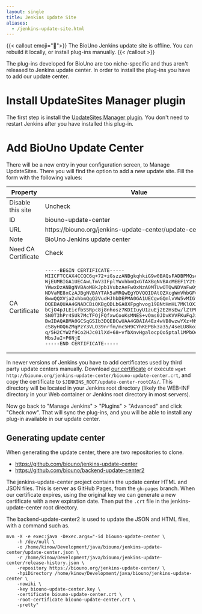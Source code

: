 ```yaml
---
layout: single
title: Jenkins Update Site
aliases:
  - /jenkins-update-site.html
---
```


{{< callout emoji="👾">}}
The BioUno Jenkins update site is offline. You can rebuild it locally, or install plug-ins manually.
{{< /callout >}}

The plug-ins developed for BioUno are too niche-specific and thus aren't released to 
Jenkins update center. In order to install the plug-ins you have to add our update 
center.

# Install UpdateSites Manager plugin

The first step is install the [UpdateSites Manager plugin](https://wiki.jenkins.io/display/JENKINS/UpdateSites+Manager+plugin). 
You don't need to restart Jenkins after you have installed this plug-in.

# Add BioUno Update Center

There will be a new entry in your configuration screen, to Manage UpdateSites. There you 
will find the option to add a new update site. Fill the form with the following values:

<table class='pure-table pure-table-bordered'>
	<thead>
		<tr>
			<th>Property</th>
			<th>Value</th>
		</tr>
	</thead>
	<tbody>
		<tr>
			<td>Disable this site</td><td>Uncheck</td>
		</tr>
		<tr>
			<td>ID</td><td>biouno-update-center</td>
		</tr>
		<tr>
			<td>URL</td><td>https://biouno.org/jenkins-update-center/update-center.json</td>
		</tr>
		<tr>
			<td>Note</td><td>BioUno Jenkins update center</td>
		</tr>
		<tr>
			<td>Need CA Certificate</td><td>Check</td>
		</tr>
		<tr>
			<td>CA Certificate</td><td><pre>-----BEGIN CERTIFICATE-----
MIICFTCCAX4CCQC6q+72+iGszzANBgkqhkiG9w0BAQsFADBPMQswCQYDVQQGEwJO
WjEUMBIGA1UECAwLTmV3IFplYWxhbmQxGTAXBgNVBAcMEEF1Y2tsYW5kIENlbnRy
YWwxDzANBgNVBAoMBkJpb1VubzAeFw0xNzA0MTUwOTQwNDVaFw0yMDA0MTQwOTQw
NDVaME8xCzAJBgNVBAYTAk5aMRQwEgYDVQQIDAtOZXcgWmVhbGFuZDEZMBcGA1UE
BwwQQXVja2xhbmQgQ2VudHJhbDEPMA0GA1UECgwGQmlvVW5vMIGfMA0GCSqGSIb3
DQEBAQUAA4GNADCBiQKBgQDLbGA8XFpghvog19BNtHmHL7MKlOX35d78gDST93EF
bCjO4pJLEicfbSSRpc8j8nhosz7KDIIuyU1zuEj2E2HsEw/lZtPNGitGji1+ZDO8
SN0T3hPr4SUk7McTFOjFQfxwCooKsMNES+vOms0JDvKVVFKuFqJzuUj4VdlgIKe1
BwIDAQABMA0GCSqGSIb3DQEBCwUAA4GBAIA4Ez4wVB8wzwYXz+N9Bky6qt7TYiKm
cS8yHOQ6ZMqPzY3VLO39nrfm/mc5H9CYhKEPBk3a35/4seLU8koxpEOk5APvj8tb
q/5H2CYW2f9Co2HJc01lXd+68+vfbXnvHgalocpQo5ptal1MPbOdVJFkQ4g0L4Gh
MbsJaI+P6NjE
-----END CERTIFICATE-----</pre></td>
		</tr>
	</tbody>
</table>

In newer versions of Jenkins you have to add certificates used by third party
update centers manually. Download [our certificate](http://biouno.org/jenkins-update-center/biouno-update-center.crt) 
or execute `wget http://biouno.org/jenkins-update-center/biouno-update-center.crt`, and copy the certificate to `$JENKINS_ROOT/update-center-rootCAs/`. This directory will be located in your Jenkins root directory (likely the WEB-INF directory in your Web container or Jenkins root directory in most servers).

Now go back to "Manage Jenkins" > "Plugins" > "Advanced" and click 
"Check now". That will sync the plug-ins, and you will be able to 
install any plug-in available in our update center.

## Generating update center

When generating the update center, there are two repositories to clone.

* https://github.com/biouno/jenkins-update-center
* https://github.com/biouno/backend-update-center2

The jenkins-update-center project contains the update center HTML and JSON files. This is server as GitHub
Pages, from the `gh-pages` branch. When our certificate expires, using the original key we can generate
a new certificate with a new expiration date. Then put the `.crt` file in the jenkins-update-center root directory.

The backend-update-center2 is used to update the JSON and HTML files, with a command such as.

```
mvn -X -e exec:java -Dexec.args="-id biouno-update-center \
    -h /dev/null \
    -o /home/kinow/Development/java/biouno/jenkins-update-center/update-center.json \
    -r /home/kinow/Development/java/biouno/jenkins-update-center/release-history.json \
    -repository https://biouno.org/jenkins-update-center/ \
    -hpiDirectory /home/kinow/Development/java/biouno/jenkins-update-center \
    -nowiki \
    -key biouno-update-center.key \
    -certificate biouno-update-center.crt \
    -root-certificate biouno-update-center.crt \
    -pretty"
```
